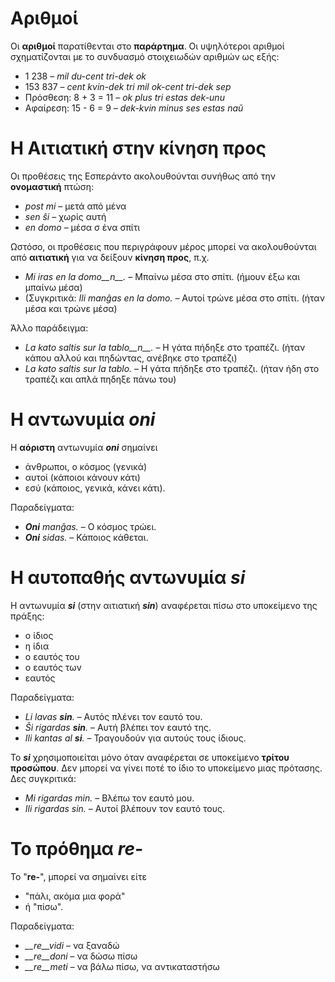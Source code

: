 # Αριθμοί

Οι __αριθμοί__ παρατίθενται στο __παράρτημα__. Οι υψηλότεροι αριθμοί σχηματίζονται με το συνδυασμό στοιχειωδών αριθμών ως εξής:

- 1 238                     – *mil du-cent tri-dek ok*
- 153 837                   – *cent kvin-dek tri mil ok-cent tri-dek sep*
- Πρόσθεση:      8 + 3 = 11 – *ok plus tri estas dek-unu*
- Αφαίρεση:   15 - 6 = 9 – *dek-kvin minus ses estas naŭ*

# Η Αιτιατική στην __κίνηση προς__

Οι προθέσεις της Εσπεράντο ακολουθούνται συνήθως από την __ονομαστική__ πτώση:

- *post mi* – μετά από μένα
- *sen ŝi* – χωρίς αυτή
- *en domo* – μέσα σ ένα σπίτι

Ωστόσο, οι προθέσεις που περιγράφουν μέρος μπορεί να ακολουθούνται από __αιτιατική__ για να δείξουν __κίνηση προς__, π.χ.

- *Mi iras en la domo__n__.* – Μπαίνω μέσα στο σπίτι. (ήμουν έξω και μπαίνω μέσα)
- (Συγκριτικά: *Ili manĝas en la domo.* – Αυτοί τρώνε μέσα στο σπίτι. (ήταν μέσα και τρώνε μέσα)

Άλλο παράδειγμα:

- *La kato saltis sur la tablo__n__.* – Η γάτα πήδηξε στο τραπέζι. (ήταν κάπου αλλού και πηδώντας, ανέβηκε στο τραπέζι)
- *La kato saltis sur la tablo.* – Η γάτα πήδηξε στο τραπέζι. (ήταν ήδη στο τραπέζι και απλά πηδηξε πάνω του)

# Η αντωνυμία *__oni__*

Η __αόριστη__ αντωνυμία *__oni__* σημαίνει

- άνθρωποι, ο κόσμος (γενικά)
- αυτοί (κάποιοι κάνουν κάτι)
- εσύ (κάποιος, γενικά, κάνει κάτι).

Παραδείγματα:

- *__Oni__ manĝas.* – Ο κόσμος τρώει.
- *__Oni__ sidas.* – Κάποιος κάθεται.
 

# Η αυτοπαθής αντωνυμία *__si__*

Η αντωνυμία *__si__* (στην αιτιατική *__sin__*) αναφέρεται πίσω στο υποκείμενο της πράξης:

- ο ίδιος
- η ίδια
- ο εαυτός του
- ο εαυτός των
- εαυτός

Παραδείγματα:

- *Li lavas __sin__.* – Αυτός πλένει τον εαυτό του.
- *Ŝi rigardas __sin__.* – Αυτή βλέπει τον εαυτό της.
- *Ili kantas al __si__.* – Τραγουδούν για αυτούς τους ίδιους.
 
Το *__si__* χρησιμοποιείται μόνο όταν αναφέρεται σε υποκείμενο __τρίτου προσώπου__. Δεν μπορεί να γίνει ποτέ το ίδιο το υποκείμενο μιας πρότασης. Δες συγκριτικά:

- *Mi rigardas min.* – Βλέπω τον εαυτό μου.
- *Ili rigardas sin.* – Αυτοί βλέπουν τον εαυτό τους.

# Το πρόθημα *__re-__*

Το "__re-__", μπορεί να σημαίνει είτε

- "πάλι, ακόμα μια φορά"
- ή "πίσω".

Παραδείγματα:

- *__re__vidi* – να ξαναδώ
- *__re__doni* – να δώσω πίσω 
- *__re__meti* – να βάλω πίσω, να αντικαταστήσω

 
